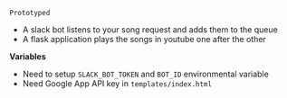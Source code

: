`Prototyped`

* A slack bot listens to your song request and adds them to the queue
* A flask application plays the songs in youtube one after the other

**Variables**

* Need to setup `SLACK_BOT_TOKEN` and `BOT_ID` environmental variable
* Need Google App API key in `templates/index.html`
